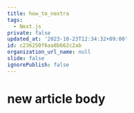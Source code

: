 ```yaml
---
title: how_to_nextra
tags:
  - Next.js
private: false
updated_at: '2023-10-23T12:34:32+09:00'
id: c236250f6aa8b662c2ab
organization_url_name: null
slide: false
ignorePublish: false
---
```

# new article body
